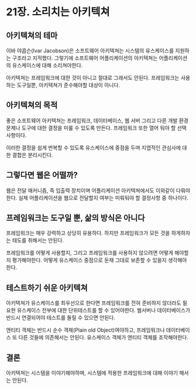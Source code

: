 # 21장. 소리치는 아키텍쳐

## 아키텍쳐의 테마

이바 야콥슨(Ivar Jacobson)은 소프트웨어 아키텍쳐는 시스템의 유스케이스를 지원하는 구조라고 지적했다.
그렇기에 소프트웨어 어플리케이션의 아키텍쳐는 어플리케이션의 유스케이스에 대해 소리쳐야한다.

아키텍쳐는 프레임워크에 대한 것이 아니고 절대로 그래서도 안된다.
프레임워크는 사용하는 도구일뿐, 아키텍쳐가 준수해야할 대상이 아니다.

## 아키텍쳐의 목적

좋은 소프트웨어 아키텍쳐는 프레임워크, 데이터베이스, 웹 서버 그리고 다른 개발 환경 문제나 도구에 대한
결정을 미룰 수 있도록 만든다. 프레임워크 또한 열어 둬야 할 선택사항이다.

이러한 결정을 쉽게 번복할 수 있도록 유스케이스에 중점을 두며 지엽적인 관심사에 대한 결합은 분리시킨다.

## 그렇다면 웹은 어떨까?

웹은 전달 매커니즘, 즉 입출력 장치이며 어플리케이션 아키텍쳐에서도 이와같이 다뤄야한다.
실제 어플리케이션을 웹으로 전달할지 여부는 미뤄둬야 할 결정사항 중 하나이다.

## 프레임워크는 도구일 뿐, 삶의 방식은 아니다

프레임워크는 매우 강력하고 상당히 유용하다. 하지만 프레임워크가 모든 것을 하게하자는 태도를 취해서는 안된다.

프레임워크를 어떻게 사용할지, 그리고 프레임워크를 사용하지 않으려면 어떻게 해야할지 평가해야한다.
어떻게 유스케이스 중점으로 둔채 그대로 보존할 수 있을지 생각해야한다.

## 테스트하기 쉬운 아키텍쳐

아키텍쳐가 유스케이스를 최우선으로 한다면 프레임워크를 전혀 준비하지 않더라도 필요한 유스케이스 전부에 대한
단위테스트를 할 수 있어야한다. 웹서버나 데이터베이스가 반드시 연결되어야 테스트를 돌릴 수 있으면 안된다.

엔티티 객체는 반드시 순수 객체(Plain old Object)여야하고, 프레임워크나 데이터베이스 또 다른 것들에 의존해서는 안된다.
유스케이스 객체가 엔티티 객체를 조작해야한다.

## 결론

아키텍쳐는 시스템을 이야기해야하며, 시스템에 적용한 프레임워크에 대해 이야기 해서는 안된다.